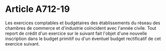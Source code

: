 # Article A712-19

Les exercices comptables et budgétaires des établissements du réseau des chambres de commerce et d'industrie coïncident avec l'année civile. Tout report de crédit d'un exercice sur le suivant fait l'objet d'une nouvelle inscription dans le budget primitif ou d'un éventuel budget rectificatif de cet exercice suivant.
